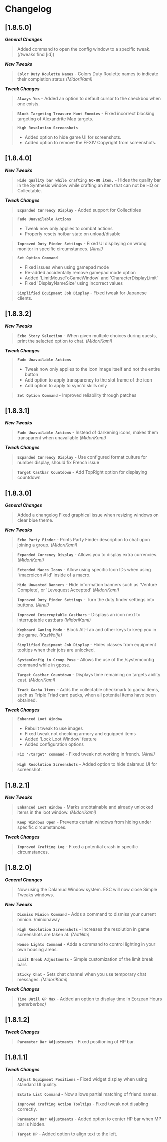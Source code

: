 # Changelog

## [1.8.5.0]
***General Changes***
> Added command to open the config window to a specific tweak. (/tweaks find [id])

***New Tweaks***
> **`Color Duty Roulette Names`** - Colors Duty Roulette names to indicate their completion status *(MidoriKami)*


***Tweak Changes***
> **`Always Yes`** - Added an option to default cursor to the checkbox when one exists.

> **`Block Targeting Treasure Hunt Enemies`** - Fixed incorrect blocking targeting of Alexandrite Map targets.

> **`High Resolution Screenshots`**
> - Added option to hide game UI for screenshots.
> - Added option to remove the FFXIV Copyright from screenshots.


## [1.8.4.0]
***New Tweaks***
> **`Hide quality bar while crafting NO-HQ item.`** - Hides the quality bar in the Synthesis window while crafting an item that can not be HQ or Collectable.


***Tweak Changes***
> **`Expanded Currency Display`** - Added support for Collectibles

> **`Fade Unavailable Actions`**
> - Tweak now only applies to combat actions
> - Properly resets hotbar state on unload/disable

> **`Improved Duty Finder Settings`** - Fixed UI displaying on wrong monitor in specific circumstances. *(Aireil)*

> **`Set Option Command`**
> - Fixed issues when using gamepad mode
> - Re-added accidentally remove gamepad mode option
> - Added 'LimitMouseToGameWindow' and 'CharacterDisplayLimit'
> - Fixed 'DisplayNameSize' using incorrect values

> **`Simplified Equipment Job Display`** - Fixed tweak for Japanese clients.


## [1.8.3.2]
***New Tweaks***
> **`Echo Story Selection`** - When given multiple choices during quests, print the selected option to chat. *(MidoriKami)*


***Tweak Changes***
> **`Fade Unavailable Actions`**
> - Tweak now only applies to the icon image itself and not the entire button
> - Add option to apply transparency to the slot frame of the icon
> - Add option to apply to sync'd skills only

> **`Set Option Command`** - Improved reliability through patches


## [1.8.3.1]
***New Tweaks***
> **`Fade Unavailable Actions`** - Instead of darkening icons, makes them transparent when unavailable *(MidoriKami)*


***Tweak Changes***
> **`Expanded Currency Display`** - Use configured format culture for number display, should fix French issue

> **`Target Castbar Countdown`** - Add TopRight option for displaying countdown


## [1.8.3.0]
***General Changes***
> Added a changelog
> Fixed graphical issue when resizing windows on clear blue theme.

***New Tweaks***
> **`Echo Party Finder`** - Prints Party Finder description to chat upon joining a group. *(MidoriKami)*

> **`Expanded Currency Display`** - Allows you to display extra currencies. *(MidoriKami)*

> **`Extended Macro Icons`** - Allow using specific Icon IDs when using '/macroicon # id' inside of a macro.

> **`Hide Unwanted Banners`** - Hide information banners such as 'Venture Complete', or 'Levequest Accepted' *(MidoriKami)*

> **`Improved Duty Finder Settings`** - Turn the duty finder settings into buttons. *(Aireil)*

> **`Improved Interruptable Castbars`** - Displays an icon next to interruptable castbars *(MidoriKami)*

> **`Keyboard Gaming Mode`** - Block Alt-Tab and other keys to keep you in the game. *(KazWolfe)*

> **`Simplified Equipment Job Display`** - Hides classes from equipment tooltips when their jobs are unlocked.

> **`SystemConfig in Group Pose`** - Allows the use of the /systemconfig command while in gpose.

> **`Target Castbar Countdown`** - Displays time remaining on targets ability cast. *(MidoriKami)*

> **`Track Gacha Items`** - Adds the collectable checkmark to gacha items, such as Triple Triad card packs, when all potential items have been obtained.


***Tweak Changes***
> **`Enhanced Loot Window`**
> - Rebuilt tweak to use images
> - Fixed tweak not checking armory and equipped items
> - Added 'Lock Loot Window' feature
> - Added configuration options

> **`Fix '/target' command`** - Fixed tweak not working in french. *(Aireil)*

> **`High Resolution Screenshots`** - Added option to hide dalamud UI for screenshot.


## [1.8.2.1]
***New Tweaks***
> **`Enhanced Loot Window`** - Marks unobtainable and already unlocked items in the loot window. *(MidoriKami)*

> **`Keep Windows Open`** - Prevents certain windows from hiding under specific circumstances.


***Tweak Changes***
> **`Improved Crafting Log`** - Fixed a potential crash in specific circumstances.


## [1.8.2.0]
***General Changes***
> Now using the Dalamud Window system.
ESC will now close Simple Tweaks windows.

***New Tweaks***
> **`Dismiss Minion Command`** - Adds a command to dismiss your current minion. /minionaway

> **`High Resolution Screenshots`** - Increases the resolution in game screenshots are taken at. *(NotNite)*

> **`House Lights Command`** - Adds a command to control lighting in your own housing areas.

> **`Limit Break Adjustments`** - Simple customization of the limit break bars

> **`Sticky Chat`** - Sets chat channel when you use temporary chat messages. *(MidoriKami)*


***Tweak Changes***
> **`Time Until GP Max`** - Added an option to display time in Eorzean Hours *(peterberbec)*


## [1.8.1.2]
***Tweak Changes***
> **`Parameter Bar Adjustments`** - Fixed positioning of HP bar.


## [1.8.1.1]
***Tweak Changes***
> **`Adjust Equipment Positions`** - Fixed widget display when using standard UI quality.

> **`Estate List Command`** - Now allows partial matching of friend names.

> **`Improved Crafting Action Tooltips`** - Fixed tweak not disabling correctly.

> **`Parameter Bar Adjustments`** - Added option to center HP bar when MP bar is hidden.

> **`Target HP`** - Added option to align text to the left.


